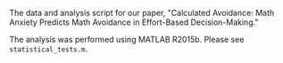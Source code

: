 The data and analysis script for our paper, "Calculated Avoidance: Math Anxiety Predicts Math Avoidance in Effort-Based Decision-Making." 

The analysis was performed using MATLAB R2015b. Please see ```statistical_tests.m```.
